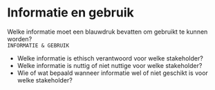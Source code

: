 # Informatie en gebruik

Welke informatie moet een blauwdruk bevatten om gebruikt te kunnen worden?   
`INFORMATIE & GEBRUIK`

* Welke informatie is ethisch verantwoord voor welke stakeholder?
* Welke informatie is nuttig of niet nuttige voor welke stakeholder?
* Wie of wat bepaald wanneer informatie wel of niet geschikt is voor welke stakeholder?

